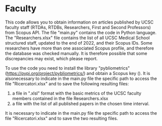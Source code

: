 # Faculty

This code allows you to obtain information on articles published by UCSC faculty staff (RTDAs, RTDBs, Researchers, First and Second Professors) from Scopus API.
The file "main.py" contains the code in Python language.
The "Researchers.xlsx" file contains the list of all UCSC Medical School structured staff, updated to the end of 2022, and their Scopus IDs. Some researchers have more than one associated Scopus profile, and therefore the database was checked manually. It is therefore possible that some discrepancies may exist, which please report.

To use the code you need to install the library "pybliometrics" (https://pypi.org/project/pybliometrics/) and obtain a Scopus key ().
It is alsonecessary to indicate in the main.py file the specific path to access the file "Ricercatori.xlsx" and to save the following resulting files:

1. a file in ".xlsl" format with the basic metrics of the UCSC faculty members contained in the file Researchers.xlsx
2. a file with the list of all published papers in the chosen time interval. 

It is necessary to indicate in the main.py file the specific path to access the file "Ricercatori.xlsx" and to save the two resulting files.
